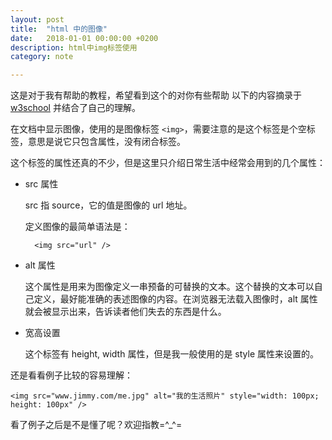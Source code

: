 ```yaml
---
layout: post
title:  "html 中的图像"
date:   2018-01-01 00:00:00 +0200
description: html中img标签使用
category: note

---
```


这是对于我有帮助的教程，希望看到这个的对你有些帮助
以下的内容摘录于 [w3school](http://www.w3school.com.cn/html/html_images.asp) 并结合了自己的理解。

在文档中显示图像，使用的是图像标签 `<img>`，需要注意的是这个标签是个空标签，意思是说它只包含属性，没有闭合标签。

这个标签的属性还真的不少，但是这里只介绍日常生活中经常会用到的几个属性：

- src 属性

    src 指 source，它的值是图像的 url 地址。
    
    定义图像的最简单语法是：
    
        <img src="url" />
        
- alt 属性

    这个属性是用来为图像定义一串预备的可替换的文本。这个替换的文本可以自己定义，最好能准确的表述图像的内容。在浏览器无法载入图像时，alt 属性就会被显示出来，告诉读者他们失去的东西是什么。

- 宽高设置

    这个标签有 height, width 属性，但是我一般使用的是 style 属性来设置的。
    
还是看看例子比较的容易理解：

    <img src="www.jimmy.com/me.jpg" alt="我的生活照片" style="width: 100px; height: 100px" />
    
看了例子之后是不是懂了呢？欢迎指教=^_^=
